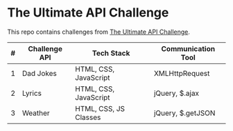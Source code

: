 # The Ultimate API Challenge

This repo contains challenges from [The Ultimate API Challenge](https://theultimateapichallenge.com/).


| # | Challenge API    | Tech Stack             | Communication Tool |
|---| -----------------|----------------------- |--------------------|
| 1 | Dad Jokes        | HTML, CSS, JavaScript  | XMLHttpRequest     |
| 2 |Lyrics            | HTML, CSS, JavaScript  | jQuery, $.ajax 
| 3 |Weather           | HTML, CSS, JS Classes  | jQuery, $.getJSON

